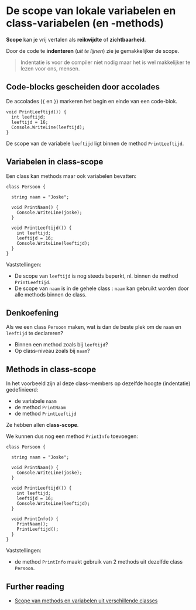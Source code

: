 # De scope van lokale variabelen en class-variabelen (en -methods)

**Scope** kan je vrij vertalen als **reikwijdte** of **zichtbaarheid**.

Door de code te **indenteren** (*uit te lijnen*) zie je gemakkelijker
de scope.

> Indentatie is voor de compiler niet nodig maar het is wel makkelijker
> te lezen voor ons, mensen.


## Code-blocks gescheiden door accolades

De accolades (`{` en `}`) markeren het begin en einde van een code-blok.

```
void PrintLeeftijd()) {
  int leeftijd;
  leeftijd = 16;
  Console.WriteLine(leeftijd);
}
```

De scope van de variabele `leeftijd` ligt binnen de method `PrintLeeftijd`.


## Variabelen in class-scope

Een class kan methods maar ook variabelen bevatten:

```
class Persoon {

  string naam = "Joske";
  
  void PrintNaam() {
    Console.WriteLine(joske);
  }

  void PrintLeeftijd()) {
    int leeftijd;
    leeftijd = 16;
    Console.WriteLine(leeftijd);
  }
}
```

Vaststellingen:

- De scope van `leeftijd` is nog steeds beperkt, nl. binnen de method
  `PrintLeeftijd`.
- De scope van `naam` is in de gehele class : `naam` kan gebruikt worden door
  alle methods binnen de class.
  

## Denkoefening

Als we een class `Persoon` maken, wat is dan de beste plek om de `naam`
en `leeftijd` te declareren?

- Binnen een method zoals bij `leeftijd`?
- Op class-niveau zoals bij `naam`?


## Methods in class-scope

In het voorbeeld zijn al deze class-members op dezelfde hoogte (indentatie)
gedefinieerd:

- de variabele `naam` 
- de method `PrintNaam`
- de method `PrintLeeftijd`

Ze hebben allen **class-scope**.

We kunnen dus nog een method `PrintInfo` toevoegen:

```
class Persoon {

  string naam = "Joske";
  
  void PrintNaam() {
    Console.WriteLine(joske);
  }

  void PrintLeeftijd()) {
    int leeftijd;
    leeftijd = 16;
    Console.WriteLine(leeftijd);
  }
  
  void PrintInfo() {
    PrintNaam();
    PrintLeeftijd();
  }
}
```

Vaststellingen:

- de method `PrintInfo` maakt gebruik van 2 methods uit dezelfde class `Persoon`.

## Further reading

- [Scope van methods en variabelen uit verschillende classes](CSharp/ScopeInterClass.md)

